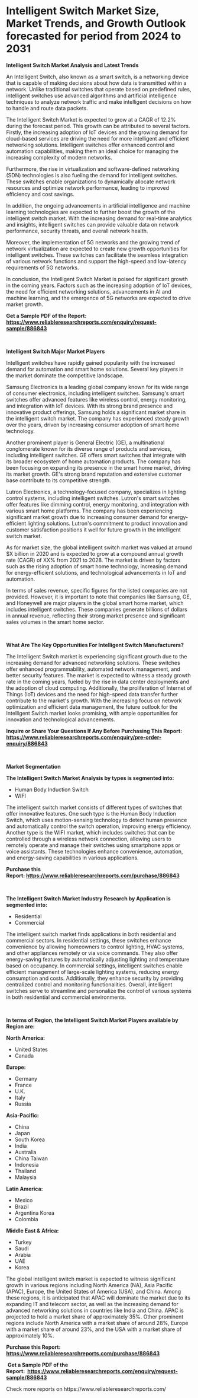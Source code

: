 <p><h1>Intelligent Switch Market Size, Market Trends, and Growth Outlook forecasted for period from 2024 to 2031</h1></p><p><strong>Intelligent Switch Market Analysis and Latest Trends</strong></p>
<p><p>An Intelligent Switch, also known as a smart switch, is a networking device that is capable of making decisions about how data is transmitted within a network. Unlike traditional switches that operate based on predefined rules, intelligent switches use advanced algorithms and artificial intelligence techniques to analyze network traffic and make intelligent decisions on how to handle and route data packets.</p><p>The Intelligent Switch Market is expected to grow at a CAGR of 12.2% during the forecast period. This growth can be attributed to several factors. Firstly, the increasing adoption of IoT devices and the growing demand for cloud-based services are driving the need for more intelligent and efficient networking solutions. Intelligent switches offer enhanced control and automation capabilities, making them an ideal choice for managing the increasing complexity of modern networks.</p><p>Furthermore, the rise in virtualization and software-defined networking (SDN) technologies is also fueling the demand for intelligent switches. These switches enable organizations to dynamically allocate network resources and optimize network performance, leading to improved efficiency and cost savings.</p><p>In addition, the ongoing advancements in artificial intelligence and machine learning technologies are expected to further boost the growth of the intelligent switch market. With the increasing demand for real-time analytics and insights, intelligent switches can provide valuable data on network performance, security threats, and overall network health.</p><p>Moreover, the implementation of 5G networks and the growing trend of network virtualization are expected to create new growth opportunities for intelligent switches. These switches can facilitate the seamless integration of various network functions and support the high-speed and low-latency requirements of 5G networks.</p><p>In conclusion, the Intelligent Switch Market is poised for significant growth in the coming years. Factors such as the increasing adoption of IoT devices, the need for efficient networking solutions, advancements in AI and machine learning, and the emergence of 5G networks are expected to drive market growth.</p></p>
<p><strong>Get a Sample PDF of the Report:&nbsp; <a href="https://www.reliableresearchreports.com/enquiry/request-sample/886843">https://www.reliableresearchreports.com/enquiry/request-sample/886843</a></strong></p>
<p>&nbsp;</p>
<p><strong>Intelligent Switch Major Market Players</strong></p>
<p><p>Intelligent switches have rapidly gained popularity with the increased demand for automation and smart home solutions. Several key players in the market dominate the competitive landscape. </p><p>Samsung Electronics is a leading global company known for its wide range of consumer electronics, including intelligent switches. Samsung's smart switches offer advanced features like wireless control, energy monitoring, and integration with IoT devices. With its strong brand presence and innovative product offerings, Samsung holds a significant market share in the intelligent switch market. The company has experienced steady growth over the years, driven by increasing consumer adoption of smart home technology.</p><p>Another prominent player is General Electric (GE), a multinational conglomerate known for its diverse range of products and services, including intelligent switches. GE offers smart switches that integrate with its broader ecosystem of home automation products. The company has been focusing on expanding its presence in the smart home market, driving its market growth. GE's strong brand reputation and extensive customer base contribute to its competitive strength.</p><p>Lutron Electronics, a technology-focused company, specializes in lighting control systems, including intelligent switches. Lutron's smart switches offer features like dimming control, energy monitoring, and integration with various smart home platforms. The company has been experiencing significant market growth due to increasing consumer demand for energy-efficient lighting solutions. Lutron's commitment to product innovation and customer satisfaction positions it well for future growth in the intelligent switch market.</p><p>As for market size, the global intelligent switch market was valued at around $X billion in 2020 and is expected to grow at a compound annual growth rate (CAGR) of XX% from 2021 to 2028. The market is driven by factors such as the rising adoption of smart home technology, increasing demand for energy-efficient solutions, and technological advancements in IoT and automation.</p><p>In terms of sales revenue, specific figures for the listed companies are not provided. However, it is important to note that companies like Samsung, GE, and Honeywell are major players in the global smart home market, which includes intelligent switches. These companies generate billions of dollars in annual revenue, reflecting their strong market presence and significant sales volumes in the smart home sector.</p></p>
<p>&nbsp;</p>
<p><strong>What Are The Key Opportunities For Intelligent Switch Manufacturers?</strong></p>
<p><p>The Intelligent Switch market is experiencing significant growth due to the increasing demand for advanced networking solutions. These switches offer enhanced programmability, automated network management, and better security features. The market is expected to witness a steady growth rate in the coming years, fueled by the rise in data center deployments and the adoption of cloud computing. Additionally, the proliferation of Internet of Things (IoT) devices and the need for high-speed data transfer further contribute to the market's growth. With the increasing focus on network optimization and efficient data management, the future outlook for the Intelligent Switch market looks promising, with ample opportunities for innovation and technological advancements.</p></p>
<p><strong>Inquire or Share Your Questions If Any Before Purchasing This Report: <a href="https://www.reliableresearchreports.com/enquiry/pre-order-enquiry/886843">https://www.reliableresearchreports.com/enquiry/pre-order-enquiry/886843</a></strong></p>
<p>&nbsp;</p>
<p><strong>Market Segmentation</strong></p>
<p><strong>The Intelligent Switch Market Analysis by types is segmented into:</strong></p>
<p><ul><li>Human Body Induction Switch</li><li>WIFI</li></ul></p>
<p><p>The intelligent switch market consists of different types of switches that offer innovative features. One such type is the Human Body Induction Switch, which uses motion-sensing technology to detect human presence and automatically control the switch operation, improving energy efficiency. Another type is the WIFI market, which includes switches that can be controlled through a wireless network connection, allowing users to remotely operate and manage their switches using smartphone apps or voice assistants. These technologies enhance convenience, automation, and energy-saving capabilities in various applications.</p></p>
<p><strong>Purchase this Report:&nbsp;<a href="https://www.reliableresearchreports.com/purchase/886843">https://www.reliableresearchreports.com/purchase/886843</a></strong></p>
<p>&nbsp;</p>
<p><strong>The Intelligent Switch Market Industry Research by Application is segmented into:</strong></p>
<p><ul><li>Residential</li><li>Commercial</li></ul></p>
<p><p>The intelligent switch market finds applications in both residential and commercial sectors. In residential settings, these switches enhance convenience by allowing homeowners to control lighting, HVAC systems, and other appliances remotely or via voice commands. They also offer energy-saving features by automatically adjusting lighting and temperature based on occupancy. In commercial settings, intelligent switches enable efficient management of large-scale lighting systems, reducing energy consumption and costs. Additionally, they enhance security by providing centralized control and monitoring functionalities. Overall, intelligent switches serve to streamline and personalize the control of various systems in both residential and commercial environments.</p></p>
<p>&nbsp;</p>
<p><strong>In terms of Region, the Intelligent Switch Market Players available by Region are:</strong></p>
<p>
    <p> <strong> North America: </strong>
        <ul>
            <li>United States</li>
            <li>Canada</li>
        </ul>
        </p> 
    <p> <strong> Europe: </strong>
        <ul>
            <li>Germany</li>
            <li>France</li>
            <li>U.K.</li>
            <li>Italy</li>
            <li>Russia</li>
        </ul>
        </p> 
    <p> <strong> Asia-Pacific: </strong>
        <ul>
            <li>China</li>
            <li>Japan</li>
            <li>South Korea</li>
            <li>India</li>
            <li>Australia</li>
            <li>China Taiwan</li>
            <li>Indonesia</li>
            <li>Thailand</li>
            <li>Malaysia</li>
        </ul>
        </p> 
    <p> <strong> Latin America: </strong>
        <ul>
            <li>Mexico</li>
            <li>Brazil</li>
            <li>Argentina Korea</li>
            <li>Colombia</li>
        </ul>
        </p> 
    <p> <strong> Middle East & Africa: </strong>
        <ul>
            <li>Turkey</li>
            <li>Saudi</li>
            <li>Arabia</li>
            <li>UAE</li>
            <li>Korea</li>
        </ul>
    </p>
    </p>
<p><p>The global intelligent switch market is expected to witness significant growth in various regions including North America (NA), Asia Pacific (APAC), Europe, the United States of America (USA), and China. Among these regions, it is anticipated that APAC will dominate the market due to its expanding IT and telecom sector, as well as the increasing demand for advanced networking solutions in countries like India and China. APAC is projected to hold a market share of approximately 35%. Other prominent regions include North America with a market share of around 28%, Europe with a market share of around 23%, and the USA with a market share of approximately 10%.</p></p>
<p><strong>Purchase this Report: <a href="https://www.reliableresearchreports.com/purchase/886843">https://www.reliableresearchreports.com/purchase/886843</a></strong></p>
<p>&nbsp;<strong>Get a Sample PDF of the Report:&nbsp;&nbsp;<a href="https://www.reliableresearchreports.com/enquiry/request-sample/886843">https://www.reliableresearchreports.com/enquiry/request-sample/886843</a></strong></p>
<p><strong></strong></p>
<p>Check more reports on https://www.reliableresearchreports.com/</p>